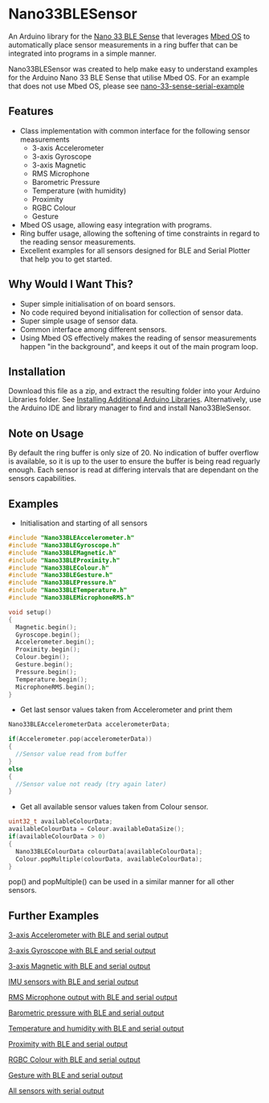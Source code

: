 # Nano33BLESensor
An Arduino library for the [Nano 33 BLE Sense](https://store.arduino.cc/usa/nano-33-ble-sense) that leverages [Mbed OS](https://os.mbed.com/mbed-os/) to automatically place sensor measurements in a ring buffer that can be integrated into programs in a simple manner.

Nano33BLESensor was created to help make easy to understand examples for the Arduino Nano 33 BLE Sense that utilise Mbed OS. For an example that does not use Mbed OS, please see [nano-33-sense-serial-example](https://github.com/DaleGia/nano-33-sense-serial-example)

## Features
- Class implementation with common interface for the following sensor measurements
  - 3-axis Accelerometer
  - 3-axis Gyroscope
  - 3-axis Magnetic
  - RMS Microphone
  - Barometric Pressure
  - Temperature (with humidity)
  - Proximity
  - RGBC Colour
  - Gesture
- Mbed OS usage, allowing easy integration with programs.
- Ring buffer usage, allowing the softening of time constraints in regard to the reading sensor measurements.
- Excellent examples for all sensors designed for BLE and Serial Plotter that help you to get started.

## Why Would I Want This?
- Super simple initialisation of on board sensors.
- No code required beyond initialisation for collection of sensor data.
- Super simple usage of sensor data.
- Common interface among different sensors.
- Using Mbed OS effectively makes the reading of sensor measurements happen "in the background", and keeps it out of the main program loop.
  
## Installation
Download this file as a zip, and extract the resulting folder into your Arduino Libraries folder. See [Installing Additional Arduino Libraries](https://www.arduino.cc/en/Guide/Libraries). Alternatively, use the Arduino IDE and library manager to find and install Nano33BleSensor.

## Note on Usage
By default the ring buffer is only size of 20. No indication of buffer overflow is available, so it is up to the user to ensure the buffer is being read reguarly enough. Each sensor is read at differing intervals that are dependant on the sensors capabilities.

## Examples
- Initialisation and starting of all sensors
```c++
#include "Nano33BLEAccelerometer.h"
#include "Nano33BLEGyroscope.h"
#include "Nano33BLEMagnetic.h"
#include "Nano33BLEProximity.h"
#include "Nano33BLEColour.h"
#include "Nano33BLEGesture.h"
#include "Nano33BLEPressure.h"
#include "Nano33BLETemperature.h"
#include "Nano33BLEMicrophoneRMS.h"

void setup()
{
  Magnetic.begin();
  Gyroscope.begin();
  Accelerometer.begin();
  Proximity.begin();
  Colour.begin();
  Gesture.begin();
  Pressure.begin();
  Temperature.begin();
  MicrophoneRMS.begin();
}
```
- Get last sensor values taken from Accelerometer and print them
```c++
Nano33BLEAccelerometerData accelerometerData;

if(Accelerometer.pop(accelerometerData))
{
  //Sensor value read from buffer
}
else
{
  //Sensor value not ready (try again later)
}
```
- Get all available sensor values taken from Colour sensor.
```c++
uint32_t availableColourData;
availableColourData = Colour.availableDataSize();
if(availableColourData > 0)
{
  Nano33BLEColourData colourData[availableColourData];
  Colour.popMultiple(colourData, availableColourData);
}
```

pop() and popMultiple() can be used in a similar manner for all other sensors.


## Further Examples  
[3-axis Accelerometer with BLE and serial output](examples/Nano33BLESensorExample_accelerometer/Nano33BLESensorExample_accelerometer.ino)

[3-axis Gyroscope with BLE and serial output](examples/Nano33BLESensorExample_gyroscope/Nano33BLESensorExample_gyroscope.ino)

[3-axis Magnetic with BLE and serial output](examples/Nano33BLESensorExample_magnetic/Nano33BLESensorExample_magnetic.ino)

[IMU sensors with BLE and serial output](examples/Nano33BLESensorExample_IMU/Nano33BLESensorExample_IMU.ino)

[RMS Microphone output with BLE and serial output](examples/Nano33BLESensorExample_microphoneRMS/Nano33BLESensorExample_microphoneRMS.ino)

[Barometric pressure with BLE and serial output](examples/Nano33BLESensorExample_pressure/Nano33BLESensorExample_pressure.ino)

[Temperature and humidity with BLE and serial output](examples/Nano33BLESensorExample_temperature/Nano33BLESensorExample_temperature.ino)

[Proximity with BLE and serial output](examples/Nano33BLESensorExample_proximity/Nano33BLESensorExample_proximity.ino)

[RGBC Colour with BLE and serial output](examples/Nano33BLESensorExample_colour/Nano33BLESensorExample_colour.ino)

[Gesture with BLE and serial output](examples/Nano33BLESensorExample_gesture/Nano33BLESensorExample_gesture.ino)

[All sensors with serial output](examples/Nano33BLESensorExample_AllSensors-SerialPlotter/Nano33BLESensorExample_AllSensors-SerialPlotter.ino)


